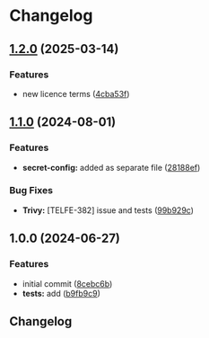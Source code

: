 # Changelog

## [1.2.0](https://github.com/telicent-oss/telicent-paralog/compare/v1.1.0...v1.2.0) (2025-03-14)


### Features

* new licence terms ([4cba53f](https://github.com/telicent-oss/telicent-paralog/commit/4cba53f6ab316e7e073d9bdc9dfa949a2454926c))

## [1.1.0](https://github.com/telicent-oss/telicent-paralog/compare/v1.0.0...v1.1.0) (2024-08-01)


### Features

* **secret-config:** added as separate file ([28188ef](https://github.com/telicent-oss/telicent-paralog/commit/28188efd37edfbe9b33e728d2ee12a285371c70f))


### Bug Fixes

* **Trivy:** [TELFE-382] issue and tests ([99b929c](https://github.com/telicent-oss/telicent-paralog/commit/99b929c491064d8819994546c052387449f17f9f))

## 1.0.0 (2024-06-27)


### Features

* initial commit ([8cebc6b](https://github.com/telicent-oss/telicent-paralog/commit/8cebc6b6e815def905e6d945e27d2ee9c7d2ee9a))
* **tests:** add ([b9fb9c9](https://github.com/telicent-oss/telicent-paralog/commit/b9fb9c905a5bad2e798cc73640d1751070d67bd2))

## Changelog
